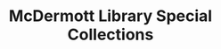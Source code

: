 ---
layout: repo
title: "McDermott Library Special Collections"
id: 12582
permalink: repos/12582/
---